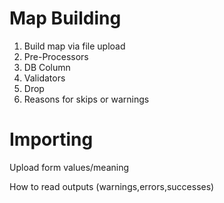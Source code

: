 Map Building
===========
1. Build map via file upload
2. Pre-Processors
3. DB Column
4. Validators
5. Drop
6. Reasons for skips or warnings


Importing
==========
Upload form values/meaning

How to read outputs (warnings,errors,successes)
